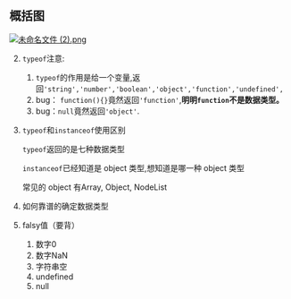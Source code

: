## 概括图

[![未命名文件 (2).png](https://i.loli.net/2017/11/21/5a13f5980f978.png)](https://i.loli.net/2017/11/21/5a13f5980f978.png)


2. `typeof`注意:

   1. `typeof`的作用是给一个变量,返回`'string','number','boolean','object','function','undefined',`
   2. bug： `function(){}`竟然返回`'function'`,**明明`function`不是数据类型。**
   3. bug：`null`竟然返回`'object'`.

4. `typeof`和`instanceof`使用区别

   `typeof`返回的是七种数据类型

   `instanceof`已经知道是 object 类型,想知道是哪一种 object 类型

   常见的 object 有Array, Object, NodeList
   
5. 如何靠谱的确定数据类型

6. falsy值（要背）
   1. 数字0
   2. 数字NaN
   3. 字符串空
   4. undefined
   5. null

